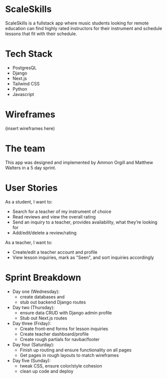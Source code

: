 # ScaleSkills

ScaleSkills is a fullstack app where music students looking for remote education can find highly rated instructors for their instrument and schedule lessons that fit with their schedule. 

# Tech Stack

* PostgresQL
* Django
* Next.js
* Tailwind CSS
* Python
* Javascript

# Wireframes

(insert wireframes here)

# The team

This app was designed and implemented by Ammon Orgill and Matthew Walters in a 5 day sprint.

# User Stories

As a student, I want to:
- Search for a teacher of my instrument of choice
- Read reviews and view the overall rating
- Send an inquiry to a teacher, provides availability, what they’re looking for
- Add/edit/delete a review/rating

As a teacher, I want to: 
- Create/edit a teacher account and profile
- View lesson inquiries, mark as "Seen", and sort inquiries accordingly


# Sprint Breakdown

* Day one (Wednesday):
    * create databases and 
    * stub out backend Django routes
* Day two (Thursday):
    * ensure data CRUD with Django admin profile
    * Stub out Next.js routes
* Day three (Friday):
    * Create front-end forms for lesson inquiries 
    * Create teacher dashboard/profile
    * Create rough partials for navbar/footer
* Day four (Saturday):
    * Finish up routing and ensure functionality on all pages
    * Get pages in rough layouts to match wireframes
* Day five (Sunday):
    * tweak CSS, ensure color/style cohesion
    * clean up code and deploy